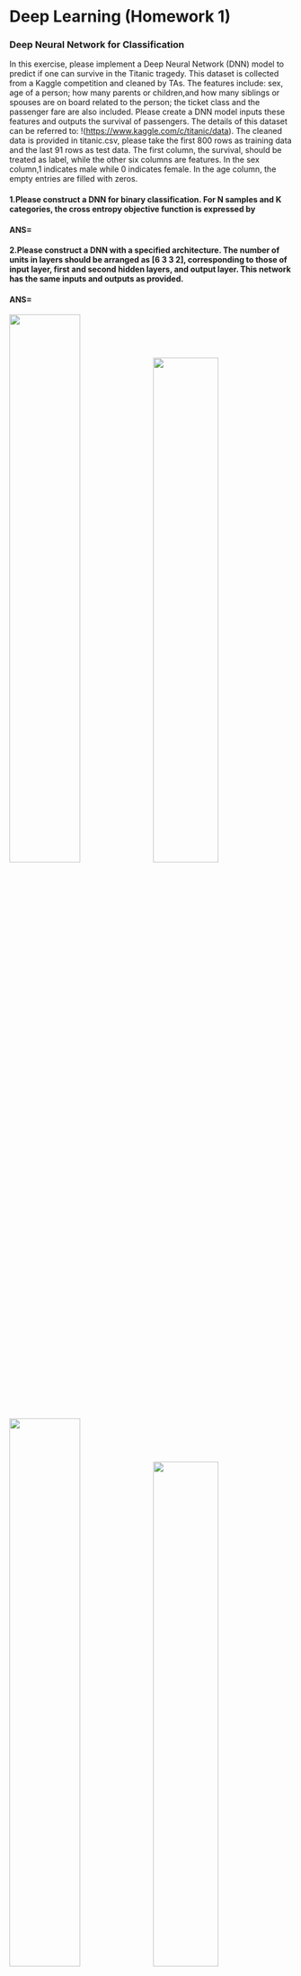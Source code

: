 # Deep Learning (Homework 1)

### Deep Neural Network for Classification
In this exercise, please implement a Deep Neural Network (DNN) model to predict if one can survive in the Titanic tragedy. This dataset is collected from a Kaggle competition and cleaned by TAs. The features include: sex, age of a person; how many parents or children,and how many siblings or spouses are on board related to the person; the ticket class and the passenger fare are also included. Please create a DNN model inputs these features and outputs the survival of passengers. The details of this dataset can be referred to: !(https://www.kaggle.com/c/titanic/data). The cleaned data is provided in titanic.csv, please take the first 800 rows as training data and the last 91 rows as test data. The first column, the survival, should be treated as label, while the other six columns are features. In the sex column,1 indicates male while 0 indicates female. In the age column, the empty entries are filled with zeros.

#### 1.Please construct a DNN for binary classification. For N samples and K categories, the cross entropy objective function is expressed by <math>  Please minimize the objective function E(w) by error backpropagation algorithm using the Stochastic Gradient Descent (SGD) where the parameter updating in each mini-batch is yielded by w (τ +1) = w (τ ) − η∇E(w (τ ) ). You should decide the following variables: number of hidden layers, number of hidden units for each layer, learning rate, number of iterations and mini-batch size. Please show (a) learning curve, (b) training error rate and (c) test error rate in the report. The network architecture should be designed by yourself. Please describe the architecture of your model and explain why you design or choose such an architecture.

#### ANS=


#### 2.Please construct a DNN with a specified architecture. The number of units in layers should be arranged as [6 3 3 2], corresponding to those of input layer, first and second hidden layers, and output layer. This network has the same inputs and outputs as provided.

#### ANS=

<p align="left">
  <img width=50%  src="origin_train_loss.png">
  <img width=48%  src="origin_test_loss.png">
</p>

<p align="left">
  <img width=50%  src="origin_train_error.png">
  <img width=48%  src="origin_test_error.png">
</p>

In the training process, I select **lr = 1e-02** and **decay 0.96** in every 10 batch iteration. 
In the validation process, In every 100 epoch, I will evaluate the test error rate and test loss to ensure the loss and test rate have the decay trend. OverAll, I train 1000 epoch. batch size I select 8. Some experiment shows that if I didn't initialize Weight Matrix on (-0.1,0.1) or more small scope, it will crash the accuracy and stuck on the scope of 0.6 +-0.04 .


#### 3.Look into the features. Please perform normalization for the Fare feature and compare the error rate with the original network. For normalization process, you may refer to https://en.wikipedia.org/wiki/Standard_score. Are there any other features that need to be normalized? Please answer in the report.

#### ANS=

<p align="left">
  <img width=50%  src="Train_LOSS_COMPARATION.png">
  <img width=48%  src="TEST_LOSS_COMPARATION.png">
</p>

<p align="left">
  <img width=50%  src="Train_ACC_COMPARATION.png">
  <img width=48%  src="TEST_ACC_COMPARATION.png">
</p>

In this Part, I standardize the number on Fare, and re-train the model on the same architecture.Also, we can see that the fare value will little affect the accuracy in the test, and decrease the accuracy from 0.80 -> 0.78

#### 4.Please identify which feature affects the prediction performance the most. Describe the process how you solve this problem in the report.

#### ANS=

In this part, My method will take the one column value all to be zero, which means I take out the column from data.Below shows the result.
<p align="left">
  <img width=50%  src="without_age_compare_train_loss.png">
  <img width=48%  src="without_age_compare_test_loss.png">
</p>

<p align="left">
  <img width=50%  src="without_age_compare_train_error.png">
  <img width=48%  src="without_age_compare_test_error.png">
</p>

* * *
<!-- ![Train_LOSS](without_age_compare_train_loss.png "Train_LOSS") -->

<p align="left">
  <img width=50%  src="without_fare_compare_train_loss.png">
  <img width=48%  src="without_fare_compare_test_loss.png">
</p>

<p align="left">
  <img width=50%  src="without_fare_compare_train_error.png">
  <img width=48%  src="without_fare_compare_test_error.png">
</p>

* * *

<p align="left">
  <img width=50%  src="without_sex_compare_train_loss.png">
  <img width=48%  src="without_sex_compare_test_loss.png">
</p>

<p align="left">
  <img width=51%  src="without_sex_compare_train_error.png">
  <img width=48%  src="without_sex_compare_test_error.png">
</p>

* * *

<p align="left">
  <img width=48%  src="without_pclass_compare_train_loss.png">
  <img width=48%  src="without_pclass_compare_test_loss.png">
</p>

<p align="left">
  <img width=50%  src="without_pclass_compare_train_error.png">
  <img width=48%  src="without_pclass_compare_test_error.png">
</p>

* * *

<p align="left">
  <img width=50%  src="without_SibSp_compare_train_loss.png">
  <img width=48%  src="without_SibSp_compare_test_loss.png">
</p>

<p align="left">
  <img width=50%  src="without_SibSp_compare_train_error.png">
  <img width=48%  src="without_SibSp_compare_test_error.png">
</p>

* * *

<p align="left">
  <img width=50%  src="without_parch_compare_train_loss.png">
  <img width=48%  src="without_parch_compare_test_loss.png">
</p>

<p align="left">
  <img width=50%  src="without_parch_compare_train_error.png">
  <img width=48%  src="without_parch_compare_test_error.png">
</p>

* * *

Some important picture shows that when take out sex column, the accuracy will drop to 0.69+-0.05. 
Also,Without Age column, model will drop the accuracy to 0.61 on even train or test set.
<br>On the opposite, as you can see that without other column except for age or sex, the perfomance will not drop a lot .

#### 5.When the feature is categorical with more than three categories, we often transform the categories into one-hot vectors. Should we perform the same process to the feature of ticket class? Please show your explanations and illustrations in the report.

#### ANS= 
I think ticket class just have three class(little) and will not affect performance when we encode them to one-hot vectors because the ticket class will have a natural order relationship. Unlike three color; assume we have Blue, Gree, Red, three color. if it be a attribute for data, we need to encode them to number. If we just use integer to represent them (exp:blue=1,red=2, green=3), it will get a natural order on integer representation, but actually they didn't have a order relationship, so we will use one-hot vector to encode them.Turn Back to ticket class, they have a natural order on themselves, so they should just consider to encode into integer representation.But did one-hot encoding perform better ?To answer this question, I do a experiment that encode pclass to one-hot vector.Result shows below. As the picture shown, the performance didn't affect more by encode pclass into one-hot vector.

<p align="left">
  <img width=50%  src="pclass_onehot_train_loss.png">
  <img width=48%  src="pclass_onehot_test_loss.png">
</p>

<p align="left">
  <img width=50%  src="pclass_onehot_train_error.png">
  <img width=48%  src="pclass_onehot_test_error.png">
</p>


#### 6.Please artificially design two new samples that one can survive and the other can not. For example, a person with the following feature: pclass=3, sex=1, age=25, sibsp=2, parch=2, fare=10. Input this new sample to the model and see the result is survived or not. Explain how you choose these samples to achieve correction classification.

#### ANS= 
I choose **pclass=1, sex=0, age=30, sibsp=0, parch=0, fare=70** which can survive on the Titanic, the other one data I select **pclass=3 sex=1, age=20, sibsp=0,parch=0, fare=40** that will died on the Titanic. The result I will choose that because my model has a very critical Sexual discrimination. I guess that sex=0 is about to woman, and sex=1 is about to man. The model will discriminate the death when your input is boy, and discriminate survived when your input is girl.Secondly, the pclass affect about 10% on performance and make decision to survived and death. If pclass = 1, the probability of survived will rise up,On the opposite, when pclass = 3, the probability of death will rise up.This two feature affect more when model make its decision. In addition, model will choose younger people to survived.The younger people be the model input, The higher survived probability will output.

In the first Case, the results shows  [[0.06185877 0.93814123]]. Survived probability is 0.93814123, and Death probability is 0.0618 <br> the Second Case, the results shows [[0.872694 0.1273]]. Survived probability is 0.1273 , and the probability of Death is 0.872694.

## Appendix

<p align="center">
  <img width=100%  src="Selection_067.png">
</p>

